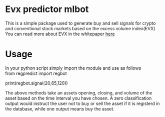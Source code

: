# Evx predictor mlbot

This is a simple package used to generate buy and sell signals for crypto and conventional stock markets based on the excess volume index(EVX)  
You can read more about EVX in the whitepaper [here](https://www.researchgate.net/publication/345313655_DeFiPaper)

# Usage

In your python script simply import the module and use as follows  
from regpredict import regbot

print(regbot.signal(20,65,120))

The above methods take an assets opening, closing, and volume of the asset based on the time interval you have chosen. A zero classification output would instruct the user not to buy or sell the asset if it is registerd in the database, while one output means buy the asset.
